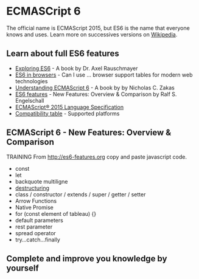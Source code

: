 # ECMASCript 6

The official name is ECMAScript 2015, but ES6 is the name that everyone knows and uses.
Learn more on successives versions on [Wikipedia](https://en.wikipedia.org/wiki/ECMAScript).

## Learn about full ES6 features

- [Exploring ES6](http://exploringjs.com/es6.html) - A book by Dr. Axel Rauschmayer
- [ES6 in browsers](https://caniuse.com/#feat=es6) - Can I use ... browser support tables for modern web technologies
- [Understanding ECMAScript 6](https://leanpub.com/understandinges6/read/) - A book by by Nicholas C. Zakas
- [ES6 features](http://es6-features.org) - New Features: Overview & Comparison by Ralf S. Engelschall
- [ECMAScript® 2015 Language Specification](https://www.ecma-international.org/ecma-262/6.0/)
- [Compatibility table](http://kangax.github.io/compat-table/es6/) - Supported platforms

## ECMAScript 6 - New Features: Overview & Comparison

TRAINING From http://es6-features.org copy and paste javascript code.

- const
- let
- backquote multiligne
- [destructuring](http://exploringjs.com/es6/ch_destructuring.html#sec_overview-destructuring)
- class / constructor / extends / super / getter / setter
- Arrow Functions
- Native Promise
- for (const element of tableau) {}
- default parameters
- rest parameter
- spread operator
- try…catch…finally

## Complete and improve you knowledge by yourself
